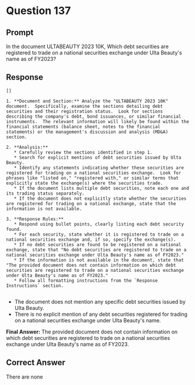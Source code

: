 # Question 137

## Prompt

In the document ULTABEAUTY 2023 10K, Which debt securities are registered to trade on a national securities exchange under Ulta Beauty's name as of FY2023?

## Response

```results
[]
```

```cot
1. **Document and Section:** Analyze the "ULTABEAUTY 2023 10K" document.  Specifically, examine the sections detailing debt securities and their registration status.  Look for sections describing the company's debt, bond issuances, or similar financial instruments.  The relevant information will likely be found within the financial statements (balance sheet, notes to the financial statements) or the management's discussion and analysis (MD&A) section.

2. **Analysis:**
   * Carefully review the sections identified in step 1.
   * Search for explicit mentions of debt securities issued by Ulta Beauty.
   * Identify any statements indicating whether these securities are registered for trading on a national securities exchange.  Look for phrases like "listed on," "registered with," or similar terms that explicitly state the exchange(s) where the securities trade.
   * If the document lists multiple debt securities, note each one and its trading status separately.
   * If the document does not explicitly state whether the securities are registered for trading on a national exchange, state that the information is not available.

3. **Response Rules:**
   * Respond using bullet points, clearly listing each debt security found.
   * For each security, state whether it is registered to trade on a national securities exchange and, if so, specify the exchange(s).
   * If no debt securities are found to be registered on a national exchange, state that "No debt securities are registered to trade on a national securities exchange under Ulta Beauty's name as of FY2023."
   * If the information is not available in the document, state that "The provided document does not contain information on which debt securities are registered to trade on a national securities exchange under Ulta Beauty's name as of FY2023."
   * Follow all formatting instructions from the `Response Instructions` section.


```

- The document does not mention any specific debt securities issued by Ulta Beauty.
- There is no explicit mention of any debt securities registered for trading on a national securities exchange under Ulta Beauty's name.

**Final Answer:** The provided document does not contain information on which debt securities are registered to trade on a national securities exchange under Ulta Beauty's name as of FY2023.

## Correct Answer

There are none
